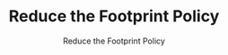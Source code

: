 ---
layout: resources-landing
title: "Reduce the Footprint Policy"
subtitle: "Reduce the Footprint Policy"
doc-link: ../assets/files/Controller-Alert-Reduce-the-Footprint-Calculations.pdf
filters: real-property frpc controller-alert omb 2015 archived
fiscal_year: 2015
---